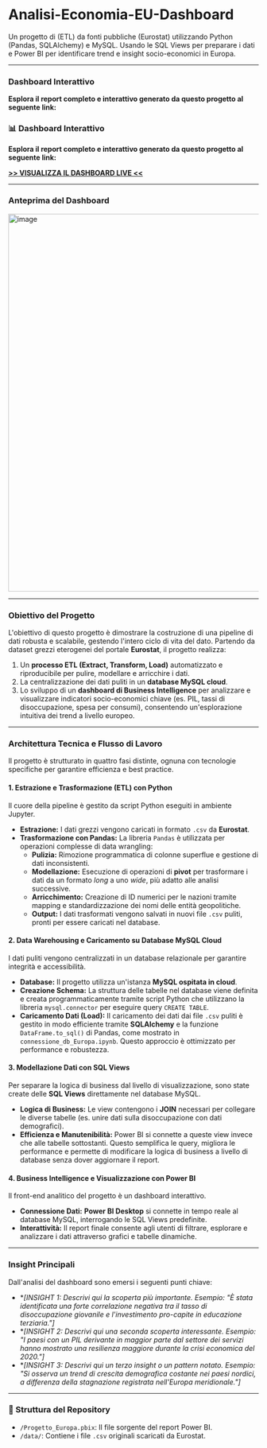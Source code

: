 # Analisi-Economia-EU-Dashboard
Un progetto di (ETL) da fonti pubbliche (Eurostat) utilizzando Python (Pandas, SQLAlchemy) e MySQL. Usando le SQL Views per preparare i dati e Power BI per identificare trend e insight socio-economici in Europa.

---

### Dashboard Interattivo

**Esplora il report completo e interattivo generato da questo progetto al seguente link:**

### 📊 Dashboard Interattivo

**Esplora il report completo e interattivo generato da questo progetto al seguente link:**

[**>> VISUALIZZA IL DASHBOARD LIVE <<**](https://app.powerbi.com/view?r=eyJrIjoiMTM2NWQzNDMtMWI3My00YWNjLWJkYWQtMZE0NmQ5NTY1Y2Q3IiwidCI6ImM5NDI0M2ViLTZmNDItNDU2Mi04ZmM2LTNDU2NiMjNiMjk2Ni1hMjIzOWQyOWQyOWQyYjI5OWQyOWQyOWQyOWQyOWQifQ%3D%3D)

---

### Anteprima del Dashboard

<img width="1387" height="760" alt="image" src="https://github.com/user-attachments/assets/dba33a04-0e48-4137-8417-1cc6f1b46cc0" />


---

### Obiettivo del Progetto

L'obiettivo di questo progetto è dimostrare la costruzione di una pipeline di dati robusta e scalabile, gestendo l'intero ciclo di vita del dato. Partendo da dataset grezzi eterogenei del portale **Eurostat**, il progetto realizza:
1.  Un **processo ETL (Extract, Transform, Load)** automatizzato e riproducibile per pulire, modellare e arricchire i dati.
2.  La centralizzazione dei dati puliti in un **database MySQL cloud**.
3.  Lo sviluppo di un **dashboard di Business Intelligence** per analizzare e visualizzare indicatori socio-economici chiave (es. PIL, tassi di disoccupazione, spesa per consumi), consentendo un'esplorazione intuitiva dei trend a livello europeo.

---

### Architettura Tecnica e Flusso di Lavoro

Il progetto è strutturato in quattro fasi distinte, ognuna con tecnologie specifiche per garantire efficienza e best practice.

#### 1. Estrazione e Trasformazione (ETL) con Python

Il cuore della pipeline è gestito da script Python eseguiti in ambiente Jupyter.
* **Estrazione:** I dati grezzi vengono caricati in formato `.csv` da **Eurostat**.
* **Trasformazione con Pandas:** La libreria `Pandas` è utilizzata per operazioni complesse di data wrangling:
    -   **Pulizia:** Rimozione programmatica di colonne superflue e gestione di dati inconsistenti.
    -   **Modellazione:** Esecuzione di operazioni di **pivot** per trasformare i dati da un formato *long* a uno *wide*, più adatto alle analisi successive.
    -   **Arricchimento:** Creazione di ID numerici per le nazioni tramite mapping e standardizzazione dei nomi delle entità geopolitiche.
    -   **Output:** I dati trasformati vengono salvati in nuovi file `.csv` puliti, pronti per essere caricati nel database.

#### 2. Data Warehousing e Caricamento su Database MySQL Cloud

I dati puliti vengono centralizzati in un database relazionale per garantire integrità e accessibilità.
* **Database:** Il progetto utilizza un'istanza **MySQL ospitata in cloud**.
* **Creazione Schema:** La struttura delle tabelle nel database viene definita e creata programmaticamente tramite script Python che utilizzano la libreria `mysql.connector` per eseguire query `CREATE TABLE`.
* **Caricamento Dati (Load):** Il caricamento dei dati dai file `.csv` puliti è gestito in modo efficiente tramite **SQLAlchemy** e la funzione `DataFrame.to_sql()` di Pandas, come mostrato in `connessione_db_Europa.ipynb`. Questo approccio è ottimizzato per performance e robustezza.

#### 3. Modellazione Dati con SQL Views

Per separare la logica di business dal livello di visualizzazione, sono state create delle **SQL Views** direttamente nel database MySQL.
* **Logica di Business:** Le view contengono i **JOIN** necessari per collegare le diverse tabelle (es. unire dati sulla disoccupazione con dati demografici).
* **Efficienza e Manutenibilità:** Power BI si connette a queste view invece che alle tabelle sottostanti. Questo semplifica le query, migliora le performance e permette di modificare la logica di business a livello di database senza dover aggiornare il report.

#### 4. Business Intelligence e Visualizzazione con Power BI

Il front-end analitico del progetto è un dashboard interattivo.
* **Connessione Dati:** **Power BI Desktop** si connette in tempo reale al database MySQL, interrogando le SQL Views predefinite.
* **Interattività:** Il report finale consente agli utenti di filtrare, esplorare e analizzare i dati attraverso grafici e tabelle dinamiche.

---

### Insight Principali

Dall'analisi del dashboard sono emersi i seguenti punti chiave:

* **[INSIGHT 1: Descrivi qui la scoperta più importante. Esempio: "È stata identificata una forte correlazione negativa tra il tasso di disoccupazione giovanile e l'investimento pro-capite in educazione terziaria."]*
* **[INSIGHT 2: Descrivi qui una seconda scoperta interessante. Esempio: "I paesi con un PIL derivante in maggior parte dal settore dei servizi hanno mostrato una resilienza maggiore durante la crisi economica del 2020."]*
* **[INSIGHT 3: Descrivi qui un terzo insight o un pattern notato. Esempio: "Si osserva un trend di crescita demografica costante nei paesi nordici, a differenza della stagnazione registrata nell'Europa meridionale."]*

---

### 📂 Struttura del Repository

* `/Progetto_Europa.pbix`: Il file sorgente del report Power BI.
* `/data/`: Contiene i file `.csv` originali scaricati da Eurostat.
